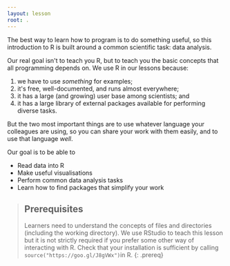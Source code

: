 ```yaml
---
layout: lesson
root: .
---
```


The best way to learn how to program is to do something useful,
so this introduction to R is built around a common scientific task:
data analysis.

Our real goal isn't to teach you R,
but to teach you the basic concepts that all programming depends on.
We use R in our lessons because:

1.  we have to use *something* for examples;
2.  it's free, well-documented, and runs almost everywhere;
3.  it has a large (and growing) user base among scientists; and
4.  it has a large library of external packages available for performing diverse tasks.

But the two most important things are to use whatever language your
colleagues are using, so you can share your work with them easily, and
to use that language *well*.

Our goal is to be able to

- Read data into R
- Make useful visualisations
- Perform common data analysis tasks
- Learn how to find packages that simplify your work

> ## Prerequisites
>
> Learners need to understand the concepts of files and directories
> (including the working directory).  We use RStudio to teach this
> lesson but it is not strictly required if you prefer some other way
> of interacting with R. Check that your installation is sufficient by
> calling `source("https://goo.gl/J8gVWx")`in R.
{: .prereq}
